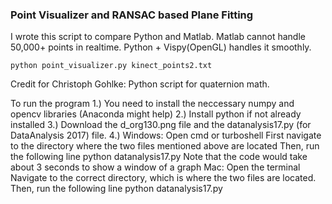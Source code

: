 ### Point Visualizer and RANSAC based Plane Fitting
I wrote this script to compare Python and Matlab. Matlab cannot handle 50,000+ points in realtime. Python + Vispy(OpenGL) handles it smoothly.

	python point_visualizer.py kinect_points2.txt

Credit for Christoph Gohlke: Python script for quaternion math.

To run the program
1.) You need to install the neccessary numpy and opencv libraries (Anaconda might help)
2.) Install python if not already installed
3.) Download the d_org130.png file and the datanalysis17.py (for DataAnalysis 2017) file.
4.) Windows: Open cmd or turboshell
 	First navigate to the directory where the two files mentioned above are located
	Then, run the following line
	python datanalysis17.py
	Note that the code would take about 3 seconds to show a window of a graph
    Mac: Open the terminal
    	Navigate to the correct directory, which is where the two files are located.
    	Then, run the following line
	python datanalysis17.py
	
